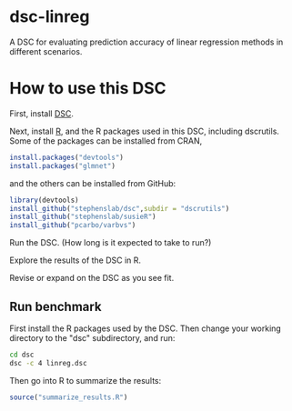 # dsc-linreg

A DSC for evaluating prediction accuracy of linear regression methods
in different scenarios.

# How to use this DSC

First, install [DSC][dsc].

Next, install [R][R], and the R packages used in this DSC, including
dscrutils. Some of the packages can be installed from CRAN,

```R
install.packages("devtools")
install.packages("glmnet")
```

and the others can be installed from GitHub:

```R
library(devtools)
install_github("stephenslab/dsc",subdir = "dscrutils")
install_github("stephenslab/susieR")
install_github("pcarbo/varbvs")
```

Run the DSC. (How long is it expected to take to run?)

Explore the results of the DSC in R.

Revise or expand on the DSC as you see fit.

## Run benchmark

First install the R packages used by the DSC. Then change your working
directory to the "dsc" subdirectory, and run:

```bash
cd dsc
dsc -c 4 linreg.dsc
```

Then go into R to summarize the results:

```R
source("summarize_results.R")
```

[dsc]: https://github.com/stephenslab/dsc
[R]: www.r-project.org
